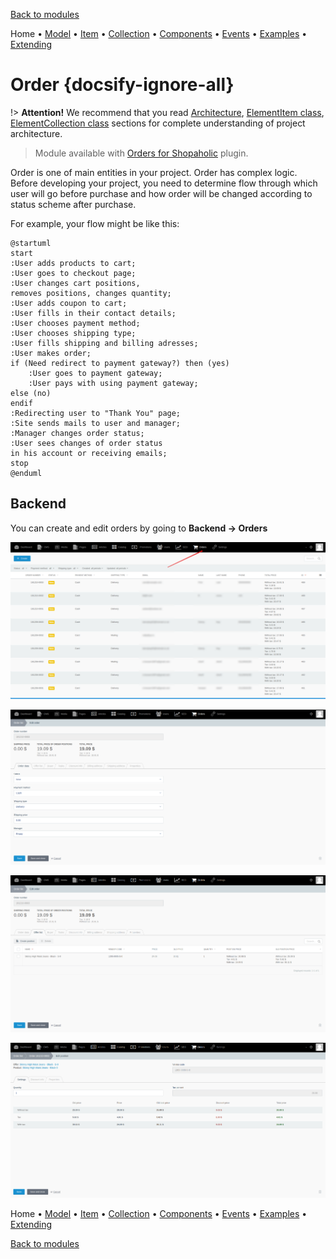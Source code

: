[Back to modules](modules/home.md)

Home
• [Model](modules/order/model/model.md)
• [Item](modules/order/item/item.md)
• [Collection](modules/order/collection/collection.md)
• [Components](modules/order/component/component.md)
• [Events](modules/order/event/event.md)
• [Examples](modules/order/examples/examples.md)
• [Extending](modules/order/extending/extending.md)

# Order {docsify-ignore-all}

!> **Attention!**  We recommend that you read [Architecture](architecture/architecture), [ElementItem class](architecture/item-class/item-class.md),
[ElementCollection class](architecture/collection-class/collection-class.md) sections for complete understanding of  project architecture.

> Module available with [Orders for Shopaholic](plugins/home#orders-for-shopaholic) plugin.

Order is one of main entities in your project.
Order has complex logic.
Before developing your project, you need to determine flow
through which user will go before purchase and how order will be changed according to status scheme after purchase.

For example, your flow might be like this:

```plantuml
@startuml
start
:User adds products to cart;
:User goes to checkout page;
:User changes cart positions,
removes positions, changes quantity;
:User adds coupon to cart;
:User fills in their contact details;
:User chooses payment method;
:User chooses shipping type;
:User fills shipping and billing adresses;
:User makes order;
if (Need redirect to payment gateway?) then (yes)
    :User goes to payment gateway;
    :User pays with using payment gateway;
else (no)
endif
:Redirecting user to "Thank You" page;
:Site sends mails to user and manager;
:Manager changes order status;
:User sees changes of order status
in his account or receiving emails; 
stop
@enduml
```


## Backend

You can create and edit orders by going to **Backend -> Orders**

![](./../../assets/images/backend-order-1.png)

![](./../../assets/images/backend-order-2.png)

![](./../../assets/images/backend-order-3.png)

![](./../../assets/images/backend-order-4.png)

Home
• [Model](modules/order/model/model.md)
• [Item](modules/order/item/item.md)
• [Collection](modules/order/collection/collection.md)
• [Components](modules/order/component/component.md)
• [Events](modules/order/event/event.md)
• [Examples](modules/order/examples/examples.md)
• [Extending](modules/order/extending/extending.md)

[Back to modules](modules/home.md)
